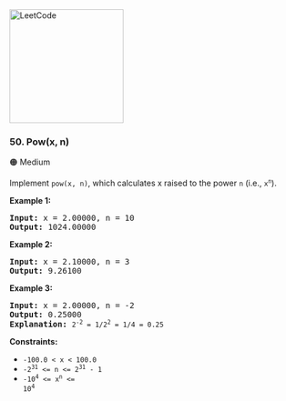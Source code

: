 <a href="https://leetcode.com/problems/powx-n/">
    <img src="/leetcode-logo.png" style="width:200px" alt="LeetCode"/>
</a>

### 50. Pow(x, n)

:orange_circle: Medium

Implement `pow(x, n)`, which calculates x raised 
to the power `n` (i.e., <code>x<sup>n</sup></code>).

__Example 1:__
<pre>
<b>Input:</b> x = 2.00000, n = 10
<b>Output:</b> 1024.00000
</pre>

__Example 2:__
<pre>
<b>Input:</b> x = 2.10000, n = 3
<b>Output:</b> 9.26100
</pre>

__Example 3:__
<pre>
<b>Input:</b> x = 2.00000, n = -2
<b>Output:</b> 0.25000
<b>Explanation:</b> <code>2<sup>-2</sup> = 1/2<sup>2</sup> = 1/4 = 0.25</code>
</pre>

__Constraints:__

* `-100.0 < x < 100.0`
* <code>-2<sup>31</sup> <= n <= 2<sup>31</sup> - 1</code>
* <code>-10<sup>4</sup> <= x<sup>n</sup> <= 10<sup>4</sup></code>
